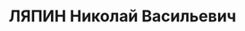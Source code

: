 ---
title: ЛЯПИН Николай Васильевич
description: "Род. в 1877, Финляндия, г. Гельсингфорс. Проживал: Москва, ул. М. Тульская,\
  \ 2/1, кв. 22. Рабочий-электромонтер \n  Арестован 20.02.1935. Обв.: антисоветская\
  \ агитация (ст. 58-10 УК РСФСР). Приговор: Особое совещание при НКВД СССР, 08.04.1935\
  \ – сослан в Красноярский край на 5 лет. \n  Реабилитирован Прокуратурой г.Москвы\
  \ 11.2001"
---